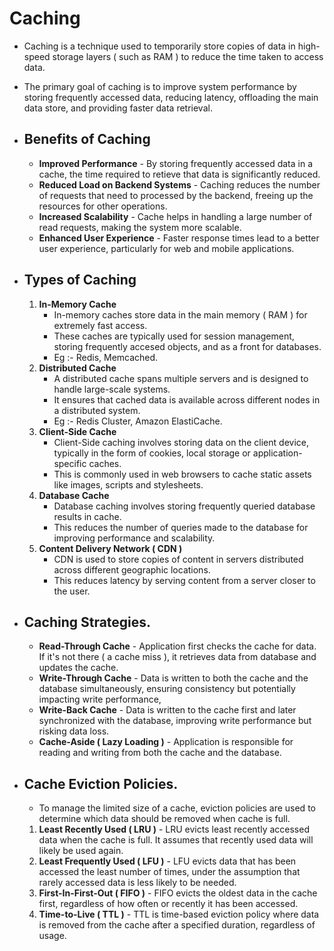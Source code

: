 # Caching
- Caching is a technique used to temporarily store copies of data in high-speed storage layers ( such as RAM ) to reduce the time taken to access data.
- The primary goal of caching is to improve system performance by storing frequently accessed data, reducing latency, offloading the main data store, and providing faster data retrieval.

- ## Benefits of Caching
	- **Improved Performance** - By storing frequently accessed data in a cache, the time required to retieve that data is significantly reduced.
	- **Reduced Load on Backend Systems** - Caching reduces the number of requests that need to processed by the backend, freeing up the resources for other operations.
	- **Increased Scalability** - Cache helps in handling a large number of read requests, making the system more scalable.
	- **Enhanced User Experience** - Faster response times lead to a better user experience, particularly for web and mobile applications.

- ## Types of Caching
	1. **In-Memory Cache**
		- In-memory caches store data in the main memory ( RAM ) for extremely fast access.
		- These caches are typically used for session management, storing frequently accesed objects, and as a front for databases.
		- Eg :- Redis, Memcached.
	2. **Distributed Cache**
		- A distributed cache spans multiple servers and is designed to handle large-scale systems.
		- It ensures that cached data is available across different nodes in a distributed system.
		- Eg :- Redis Cluster, Amazon ElastiCache.
	3. **Client-Side Cache**
		- Client-Side caching involves storing data on the client device, typically in the form of cookies, local storage or application-specific caches.
		- This is commonly used in web browsers to cache static assets like images, scripts and stylesheets.
	4. **Database Cache**
		- Database caching involves storing frequently queried database results in cache.
		- This reduces the number of queries made to the database for improving performance and scalability.
	5. **Content Delivery Network ( CDN )**
		- CDN is used to store copies of content in servers distributed across different geographic locations.
		- This reduces latency by serving content from a server closer to the user.

- ## Caching Strategies.
	- **Read-Through Cache** - Application first checks the cache for data. If it's not there ( a cache miss ), it retrieves data from database and updates the cache.
	- **Write-Through Cache** - Data is written to both the cache and the database simultaneously, ensuring consistency but potentially impacting write performance,
	- **Write-Back Cache** - Data is written to the cache first and later synchronized with the database, improving write performance but risking data loss.
	- **Cache-Aside ( Lazy Loading )** - Application is responsible for reading and writing from both the cache and the database.

- ## Cache Eviction Policies.
	- To manage the limited size of a cache, eviction policies are used to determine which data should be removed when cache is full.
	1. **Least Recently Used ( LRU )** - LRU evicts least recently accessed data when the cache is full. It assumes that recently used data will likely be used again.
	2. **Least Frequently Used ( LFU )** - LFU evicts data that has been accessed the least number of times, under the assumption that rarely accessed data is less likely to be needed.
	3. **First-In-First-Out ( FIFO )** - FIFO evicts the oldest data in the cache first, regardless of how often or recently it has been accessed.
	4. **Time-to-Live ( TTL )** - TTL is time-based eviction policy where data is removed from the cache after a specified duration, regardless of usage.
